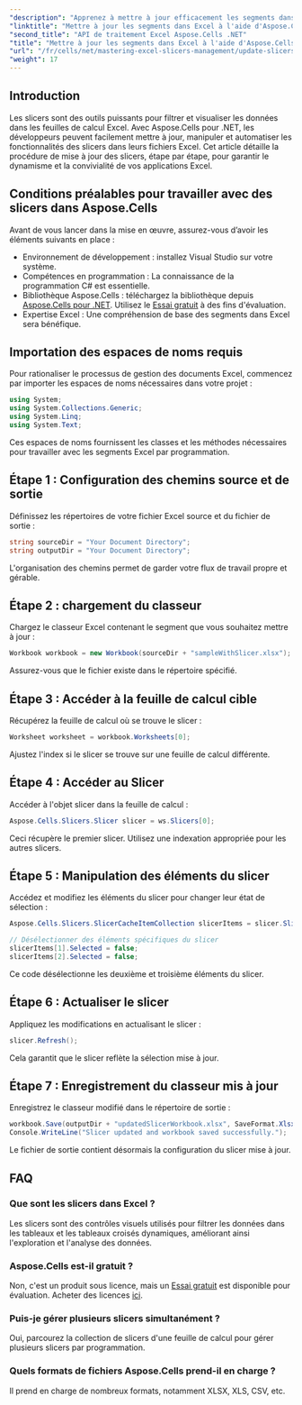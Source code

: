 ```yaml
---
"description": "Apprenez à mettre à jour efficacement les segments dans vos fichiers Excel avec Aspose.Cells pour .NET. Ce guide complet vous guide pas à pas."
"linktitle": "Mettre à jour les segments dans Excel à l'aide d'Aspose.Cells .NET"
"second_title": "API de traitement Excel Aspose.Cells .NET"
"title": "Mettre à jour les segments dans Excel à l'aide d'Aspose.Cells .NET"
"url": "/fr/cells/net/mastering-excel-slicers-management/update-slicers-in-excel/"
"weight": 17
---
```


## Introduction

Les slicers sont des outils puissants pour filtrer et visualiser les données dans les feuilles de calcul Excel. Avec Aspose.Cells pour .NET, les développeurs peuvent facilement mettre à jour, manipuler et automatiser les fonctionnalités des slicers dans leurs fichiers Excel. Cet article détaille la procédure de mise à jour des slicers, étape par étape, pour garantir le dynamisme et la convivialité de vos applications Excel.

## Conditions préalables pour travailler avec des slicers dans Aspose.Cells

Avant de vous lancer dans la mise en œuvre, assurez-vous d’avoir les éléments suivants en place :

- Environnement de développement : installez Visual Studio sur votre système.
- Compétences en programmation : La connaissance de la programmation C# est essentielle.
- Bibliothèque Aspose.Cells : téléchargez la bibliothèque depuis [Aspose.Cells pour .NET](https://releases.aspose.com/cells/net/). Utilisez le [Essai gratuit](https://releases.aspose.com/) à des fins d'évaluation.
- Expertise Excel : Une compréhension de base des segments dans Excel sera bénéfique.

## Importation des espaces de noms requis

Pour rationaliser le processus de gestion des documents Excel, commencez par importer les espaces de noms nécessaires dans votre projet :

```csharp
using System;
using System.Collections.Generic;
using System.Linq;
using System.Text;
```

Ces espaces de noms fournissent les classes et les méthodes nécessaires pour travailler avec les segments Excel par programmation.

## Étape 1 : Configuration des chemins source et de sortie

Définissez les répertoires de votre fichier Excel source et du fichier de sortie :

```csharp
string sourceDir = "Your Document Directory";
string outputDir = "Your Document Directory";
```

L'organisation des chemins permet de garder votre flux de travail propre et gérable.

## Étape 2 : chargement du classeur

Chargez le classeur Excel contenant le segment que vous souhaitez mettre à jour :

```csharp
Workbook workbook = new Workbook(sourceDir + "sampleWithSlicer.xlsx");
```

Assurez-vous que le fichier existe dans le répertoire spécifié.

## Étape 3 : Accéder à la feuille de calcul cible

Récupérez la feuille de calcul où se trouve le slicer :

```csharp
Worksheet worksheet = workbook.Worksheets[0];
```

Ajustez l'index si le slicer se trouve sur une feuille de calcul différente.

## Étape 4 : Accéder au Slicer

Accéder à l'objet slicer dans la feuille de calcul :

```csharp
Aspose.Cells.Slicers.Slicer slicer = ws.Slicers[0];
```

Ceci récupère le premier slicer. Utilisez une indexation appropriée pour les autres slicers.

## Étape 5 : Manipulation des éléments du slicer

Accédez et modifiez les éléments du slicer pour changer leur état de sélection :

```csharp
Aspose.Cells.Slicers.SlicerCacheItemCollection slicerItems = slicer.SlicerCache.SlicerCacheItems;

// Désélectionner des éléments spécifiques du slicer
slicerItems[1].Selected = false;
slicerItems[2].Selected = false;
```

Ce code désélectionne les deuxième et troisième éléments du slicer.

## Étape 6 : Actualiser le slicer

Appliquez les modifications en actualisant le slicer :

```csharp
slicer.Refresh();
```

Cela garantit que le slicer reflète la sélection mise à jour.

## Étape 7 : Enregistrement du classeur mis à jour

Enregistrez le classeur modifié dans le répertoire de sortie :

```csharp
workbook.Save(outputDir + "updatedSlicerWorkbook.xlsx", SaveFormat.Xlsx);
Console.WriteLine("Slicer updated and workbook saved successfully.");
```

Le fichier de sortie contient désormais la configuration du slicer mise à jour.

## FAQ

### Que sont les slicers dans Excel ?

Les slicers sont des contrôles visuels utilisés pour filtrer les données dans les tableaux et les tableaux croisés dynamiques, améliorant ainsi l'exploration et l'analyse des données.

### Aspose.Cells est-il gratuit ?

Non, c'est un produit sous licence, mais un [Essai gratuit](https://releases.aspose.com/) est disponible pour évaluation. Acheter des licences [ici](https://purchase.aspose.com/buy).

### Puis-je gérer plusieurs slicers simultanément ?

Oui, parcourez la collection de slicers d'une feuille de calcul pour gérer plusieurs slicers par programmation.

### Quels formats de fichiers Aspose.Cells prend-il en charge ?

Il prend en charge de nombreux formats, notamment XLSX, XLS, CSV, etc.